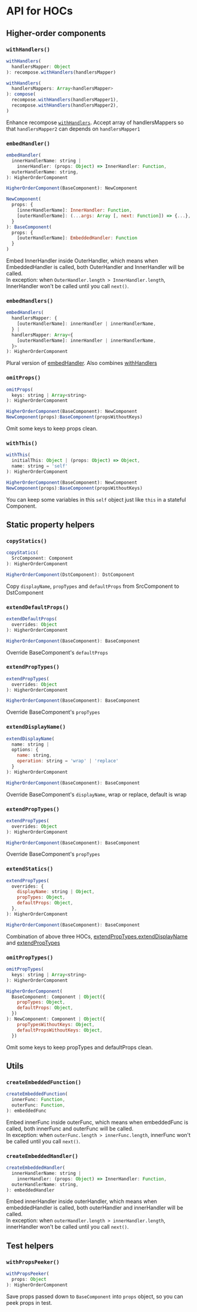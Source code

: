 # API for HOCs
## Higher-order components 

### `withHandlers()`
```js
withHandlers(
  handlersMapper: Object
): recompose.withHandlers(handlersMapper)

withHandlers(
  handlersMappers: Array<handlersMapper>
): compose(
  recompose.withHandlers(handlersMapper1),
  recompose.withHandlers(handlersMapper2),
)
```
Enhance recompose [`withHandlers`](https://github.com/acdlite/recompose/blob/master/docs/API.md#withhandlers).
Accept array of handlersMappers so that `handlersMapper2` can depends on `handlersMapper1`

### `embedHandler()`

```js
embedHandler(
  innerHandlerName: string |
    innerHandler: (props: Object) => InnerHandler: Function,
  outerHandlerName: string,
): HigherOrderComponent

HigherOrderComponent(BaseComponent): NewComponent

NewComponent(
  props: {
    [innerHandlerName]: InnerHandler: Function,
    [outerHandlerName]: (...args: Array [, next: Function]) => {...},
  }
): BaseComponent(
  props: {
    [outerHandlerName]: EmbeddedHandler: Function
  }
)
```
Embed InnerHandler inside OuterHandler, which means when EmbeddedHandler is called, 
both OuterHandler and InnerHandler will be called.  
In exception: when `OuterHandler.length > InnerHandler.length`, 
InnerHandler won't be called until you call `next()`.

### `embedHandlers()`
```js
embedHandlers(
  handlersMapper: {
    [outerHandlerName]: innerHandler | innerHandlerName,
  } |
  handlersMapper: Array<{
    [outerHandlerName]: innerHandler | innerHandlerName,
  }>
): HigherOrderComponent
```
Plural version of [embedHandler](#embedhandler).
Also combines [withHandlers](#withhandlers)

### `omitProps()`
```js
omitProps(
  keys: string | Array<string>
): HigherOrderComponent

HigherOrderComponent(BaseComponent): NewComponent
NewComponent(props):BaseComponent(propsWithoutKeys)
```
Omit some keys to keep props clean.

### `withThis()`
```js
withThis(
  initialThis: Object | (props: Object) => Object,
  name: string = 'self'
): HigherOrderComponent

HigherOrderComponent(BaseComponent): NewComponent
NewComponent(props):BaseComponent(propsWithoutKeys)
```
You can keep some variables in this `self` object just like `this` in a stateful Component.

## Static property helpers
### `copyStatics()`

```js
copyStatics(
  SrcComponent: Component
): HigherOrderComponent

HigherOrderComponent(DstComponent): DstComponent
```

Copy `displayName`, `propTypes` and `defaultProps` from SrcComponent to DstComponent

### `extendDefaultProps()`
```js
extendDefaultProps(
  overrides: Object
): HigherOrderComponent

HigherOrderComponent(BaseComponent): BaseComponent
```
Override BaseComponent's `defaultProps`

### `extendPropTypes()`
```js
extendPropTypes(
  overrides: Object
): HigherOrderComponent

HigherOrderComponent(BaseComponent): BaseComponent
```
Override BaseComponent's `propTypes`

### `extendDisplayName()`
```js
extendDisplayName(
  name: string |
  options: {
    name: string,
    operation: string = 'wrap' | 'replace'
  }
): HigherOrderComponent

HigherOrderComponent(BaseComponent): BaseComponent
```
Override BaseComponent's `displayName`, wrap or replace, default is wrap

### `extendPropTypes()`
```js
extendPropTypes(
  overrides: Object
): HigherOrderComponent

HigherOrderComponent(BaseComponent): BaseComponent
```
Override BaseComponent's `propTypes`

### `extendStatics()`
```js
extendPropTypes(
  overrides: {
    displayName: string | Object,
    propTypes: Object,
    defaultProps: Object,
  },
): HigherOrderComponent

HigherOrderComponent(BaseComponent): BaseComponent
```
Combination of above three HOCs, [extendPropTypes](#extendproptypes),[extendDisplayName](#extenddisplayname) and [extendPropTypes](#extendproptypes)

### `omitPropTypes()`
```js
omitPropTypes(
  keys: string | Array<string>
): HigherOrderComponent

HigherOrderComponent(
  BaseComponent: Component | Object({
    propTypes: Object,
    defaultProps: Object,
  })
): NewComponent: Component | Object({
    propTypesWithoutKeys: Object,
    defaultPropsWithoutKeys: Object,
  })
```
Omit some keys to keep propTypes and defaultProps clean.

## Utils
### `createEmbeddedFunction()`
```js
createEmbeddedFunction(
  innerFunc: Function,
  outerFunc: Function,
): embeddedFunc
```
Embed innerFunc inside outerFunc, which means when embeddedFunc is called, both innerFunc and outerFunc will be called.  
In exception: when `outerFunc.length > innerFunc.length`, innerFunc won't be called until you call `next()`.

### `createEmbeddedHandler()`

```js
createEmbeddedHandler(
  innerHandlerName: string |
    innerHandler: (props: Object) => InnerHandler: Function,
  outerHandlerName: string,
): embeddedHandler

```
Embed innerHandler inside outerHandler, which means when embeddedHandler is called, 
both outerHandler and innerHandler will be called.  
In exception: when `outerHandler.length > innerHandler.length`, 
innerHandler won't be called until you call `next()`.

## Test helpers

### `withPropsPeeker()`
```js
withPropsPeeker(
  props: Object
): HigherOrderComponent
```
Save props passed down to `BaseComponent` into `props` object, so you can peek props in test.
